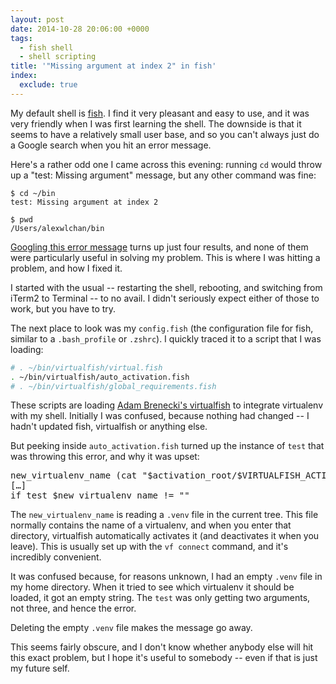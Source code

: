 ```yaml
---
layout: post
date: 2014-10-28 20:06:00 +0000
tags:
  - fish shell
  - shell scripting
title: '"Missing argument at index 2" in fish'
index:
  exclude: true
---
```


My default shell is [fish][fish]. I find it very pleasant and easy to use, and it was very friendly when I was first learning the shell. The downside is that it seems to have a relatively small user base, and so you can't always just do a Google search when you hit an error message.

Here's a rather odd one I came across this evening: running `cd` would throw up a "test: Missing argument" message, but any other command was fine:

```console
$ cd ~/bin
test: Missing argument at index 2

$ pwd
/Users/alexwlchan/bin
```

[Googling this error message][google] turns up just four results, and none of them were particularly useful in solving my problem. This is where I was hitting a problem, and how I fixed it.

I started with the usual -- restarting the shell, rebooting, and switching from iTerm2 to Terminal -- to no avail. I didn't seriously expect either of those to work, but you have to try.

The next place to look was my `config.fish` (the configuration file for fish, similar to a `.bash_profile` or `.zshrc`). I quickly traced it to a script that I was loading:

```bash
# . ~/bin/virtualfish/virtual.fish
. ~/bin/virtualfish/auto_activation.fish
# . ~/bin/virtualfish/global_requirements.fish
```

These scripts are loading [Adam Brenecki's virtualfish][vf] to integrate virtualenv with my shell. Initially I was confused, because nothing had changed -- I hadn't updated fish, virtualfish or anything else.

But peeking inside `auto_activation.fish` turned up the instance of `test` that was throwing this error, and why it was upset:

<pre>
new_virtualenv_name (cat "$activation_root/$VIRTUALFISH_ACTIVATION_FILE")
[…]
if test $new_virtualenv_name != ""
</pre>

The `new_virtualenv_name` is reading a `.venv` file in the current tree. This file normally contains the name of a virtualenv, and when you enter that directory, virtualfish automatically activates it (and deactivates it when you leave). This is usually set up with the `vf connect` command, and it's incredibly convenient.

It was confused because, for reasons unknown, I had an empty `.venv` file in my home directory. When it tried to see which virtualenv it should be loaded, it got an empty string. The `test` was only getting two arguments, not three, and hence the error.

Deleting the empty `.venv` file makes the message go away.

This seems fairly obscure, and I don't know whether anybody else will hit this exact problem, but I hope it's useful to somebody -- even if that is just my future self.

[fish]: http://fishshell.com
[google]: https://www.google.co.uk/search?q=test%20missing%20argument%20at%20index%202#q=fish+test+missing+argument+at+index+2
[vf]: https://github.com/adambrenecki/virtualfish
